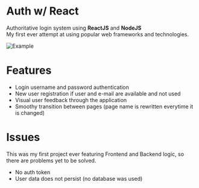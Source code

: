# Auth w/ React
Authoritative login system using <b>ReactJS</b> and <b>NodeJS</b>
<br>My first ever attempt at using popular web frameworks and technologies.

![Example](https://i.imgur.com/9muhbNh.gif)

# Features

* Login username and password authentication
* New user registration if user and e-mail are available and not used
* Visual user feedback through the application
* Smoothy transition between pages (page name is rewritten everytime it is changed)

# Issues

This was my first project ever featuring Frontend and Backend logic, so there are problems yet to be solved.

* No auth token
* User data does not persist (no database was used)
